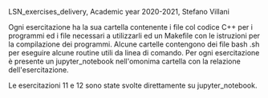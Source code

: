 LSN_exercises_delivery, Academic year 2020-2021, Stefano Villani

Ogni esercitazione ha la sua cartella contenente i file col codice C++ per i programmi ed i file necessari a utilizzarli ed un Makefile con le istruzioni per la compilazione dei programmi.
 Alcune cartelle contengono dei file bash .sh per eseguire alcune routine utili da linea di comando.
Per ogni esercitazione è presente un jupyter_notebook nell'omonima cartella con la relazione dell'esercitazione.

Le esercitazioni 11 e 12 sono state svolte direttamente su jupyter_notebook.
